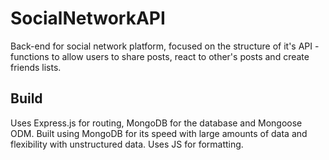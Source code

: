 # SocialNetworkAPI

Back-end for social network platform, focused on the structure of it's API - functions to allow users to share posts, react to other's posts and create friends lists.

## Build

Uses Express.js for routing, MongoDB for the database and Mongoose ODM.
Built using MongoDB for its speed with large amounts of data and flexibility with unstructured data.
Uses JS for formatting.
